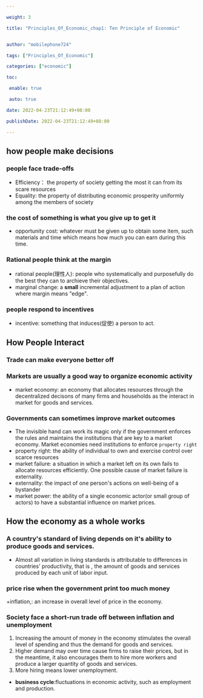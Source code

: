 ```yaml
---

weight: 3

title: "Principles_Of_Economic_chap1: Ten Principle of Economic"


author: "mobilephone724"

tags: ["Principles_Of_Economic"]

categories: ["economic"]

toc:

 enable: true

 auto: true

date: 2022-04-23T21:12:49+08:00

publishDate: 2022-04-23T21:12:49+08:00

---
```


## how people make decisions

###	people face trade-offs
+ Efficiency： the property of society getting the most it can from its scare resources
+ Equality: the property of distributing economic prosperity uniformly among the members of society

### the cost of something is what you give up to get it
+ opportunity cost: whatever must be given up to obtain some item, such materials and time which means how much you can earn during this time.

### Rational people think at the margin
+ rational people(理性人): people who systematically and purposefully do the best they can to archieve their objectives.
+ marginal change: a **small** incremental adjustment to a plan of action where margin means "edge".

### people respond to incentives
+ incentive: something that induces(促使) a person to act.

## How People Interact

### Trade can make everyone better off

### Markets are usually a good way to organize economic activity
+ market economy: an economy that allocates resources through the decentralized decisons of many firms and households as the interact in market for goods and services.

### Governments can sometimes improve market outcomes
+ The invisible hand can work its magic only if the government enforces the rules and maintains the institutions that are key to a market economy. Market economies need institutions to enforce `property right`
+ property right: the ability of individual to own and exercise control over scarce resources
+ market failure: a situation in which a market left on its own fails to allocate resources efficiently. One possible cause of market failure is externality.
+ externality: the impact of one person's actions on well-being of a bystander
+ market power: the ability of a single economic actor(or small group of actors) to have a substantial influence on market prices.

## How the economy as a whole works

### A country's standard of living depends on it's ability to produce goods and services.
+ Almost all variation in living standards is attributable to differences in countries' productivity, that is , the amount of goods and services produced by each unit of labor input.

### price rise when the government print too much money
+inflation,: an increase in overall level of price in the economy.

### Society face a short-run trade off between inflation and unemployment
1.	Increasing the amount of money in the economy stimulates the overall level of spending and thus the demand for goods and services.
2.	Higher demand may over time cause firms to raise their prices, but in the meantime, it also encourages them to hire more workers and produce a larger quantity of goods and services.
3.	More hiring means lower unemployment.

+	**business cycle**:fluctuations in economic activity, such as employment and production.

